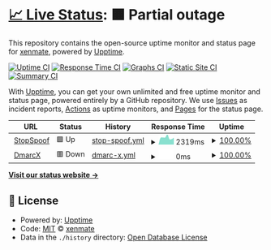 # [📈 Live Status](https://xenmate.github.io/mon-ss): <!--live status--> **🟧 Partial outage**

This repository contains the open-source uptime monitor and status page for [xenmate](https://xenmate.github.io/mon-ss), powered by [Upptime](https://github.com/upptime/upptime).

[![Uptime CI](https://github.com/xenmate/mon-ss/workflows/Uptime%20CI/badge.svg)](https://github.com/xenmate/mon-ss/actions?query=workflow%3A%22Uptime+CI%22)
[![Response Time CI](https://github.com/xenmate/mon-ss/workflows/Response%20Time%20CI/badge.svg)](https://github.com/xenmate/mon-ss/actions?query=workflow%3A%22Response+Time+CI%22)
[![Graphs CI](https://github.com/xenmate/mon-ss/workflows/Graphs%20CI/badge.svg)](https://github.com/xenmate/mon-ss/actions?query=workflow%3A%22Graphs+CI%22)
[![Static Site CI](https://github.com/xenmate/mon-ss/workflows/Static%20Site%20CI/badge.svg)](https://github.com/xenmate/mon-ss/actions?query=workflow%3A%22Static+Site+CI%22)
[![Summary CI](https://github.com/xenmate/mon-ss/workflows/Summary%20CI/badge.svg)](https://github.com/xenmate/mon-ss/actions?query=workflow%3A%22Summary+CI%22)

With [Upptime](https://upptime.js.org), you can get your own unlimited and free uptime monitor and status page, powered entirely by a GitHub repository. We use [Issues](https://github.com/xenmate/mon-ss/issues) as incident reports, [Actions](https://github.com/xenmate/mon-ss/actions) as uptime monitors, and [Pages](https://xenmate.github.io/mon-ss) for the status page.

<!--start: status pages-->
<!-- This summary is generated by Upptime (https://github.com/upptime/upptime) -->
<!-- Do not edit this manually, your changes will be overwritten -->
<!-- prettier-ignore -->
| URL | Status | History | Response Time | Uptime |
| --- | ------ | ------- | ------------- | ------ |
| <img alt="" src="https://icons.duckduckgo.com/ip3/stopspoof.com.ico" height="13"> [StopSpoof](https://stopspoof.com) | 🟩 Up | [stop-spoof.yml](https://github.com/xenmate/mon-ss/commits/HEAD/history/stop-spoof.yml) | <details><summary><img alt="Response time graph" src="./graphs/stop-spoof/response-time-week.png" height="20"> 2319ms</summary><br><a href="https://xenmate.github.io/mon-ss/history/stop-spoof"><img alt="Response time 2622" src="https://img.shields.io/endpoint?url=https%3A%2F%2Fraw.githubusercontent.com%2Fxenmate%2Fmon-ss%2FHEAD%2Fapi%2Fstop-spoof%2Fresponse-time.json"></a><br><a href="https://xenmate.github.io/mon-ss/history/stop-spoof"><img alt="24-hour response time 2018" src="https://img.shields.io/endpoint?url=https%3A%2F%2Fraw.githubusercontent.com%2Fxenmate%2Fmon-ss%2FHEAD%2Fapi%2Fstop-spoof%2Fresponse-time-day.json"></a><br><a href="https://xenmate.github.io/mon-ss/history/stop-spoof"><img alt="7-day response time 2319" src="https://img.shields.io/endpoint?url=https%3A%2F%2Fraw.githubusercontent.com%2Fxenmate%2Fmon-ss%2FHEAD%2Fapi%2Fstop-spoof%2Fresponse-time-week.json"></a><br><a href="https://xenmate.github.io/mon-ss/history/stop-spoof"><img alt="30-day response time 2404" src="https://img.shields.io/endpoint?url=https%3A%2F%2Fraw.githubusercontent.com%2Fxenmate%2Fmon-ss%2FHEAD%2Fapi%2Fstop-spoof%2Fresponse-time-month.json"></a><br><a href="https://xenmate.github.io/mon-ss/history/stop-spoof"><img alt="1-year response time 2645" src="https://img.shields.io/endpoint?url=https%3A%2F%2Fraw.githubusercontent.com%2Fxenmate%2Fmon-ss%2FHEAD%2Fapi%2Fstop-spoof%2Fresponse-time-year.json"></a></details> | <details><summary><a href="https://xenmate.github.io/mon-ss/history/stop-spoof">100.00%</a></summary><a href="https://xenmate.github.io/mon-ss/history/stop-spoof"><img alt="All-time uptime 91.52%" src="https://img.shields.io/endpoint?url=https%3A%2F%2Fraw.githubusercontent.com%2Fxenmate%2Fmon-ss%2FHEAD%2Fapi%2Fstop-spoof%2Fuptime.json"></a><br><a href="https://xenmate.github.io/mon-ss/history/stop-spoof"><img alt="24-hour uptime 100.00%" src="https://img.shields.io/endpoint?url=https%3A%2F%2Fraw.githubusercontent.com%2Fxenmate%2Fmon-ss%2FHEAD%2Fapi%2Fstop-spoof%2Fuptime-day.json"></a><br><a href="https://xenmate.github.io/mon-ss/history/stop-spoof"><img alt="7-day uptime 100.00%" src="https://img.shields.io/endpoint?url=https%3A%2F%2Fraw.githubusercontent.com%2Fxenmate%2Fmon-ss%2FHEAD%2Fapi%2Fstop-spoof%2Fuptime-week.json"></a><br><a href="https://xenmate.github.io/mon-ss/history/stop-spoof"><img alt="30-day uptime 100.00%" src="https://img.shields.io/endpoint?url=https%3A%2F%2Fraw.githubusercontent.com%2Fxenmate%2Fmon-ss%2FHEAD%2Fapi%2Fstop-spoof%2Fuptime-month.json"></a><br><a href="https://xenmate.github.io/mon-ss/history/stop-spoof"><img alt="1-year uptime 98.36%" src="https://img.shields.io/endpoint?url=https%3A%2F%2Fraw.githubusercontent.com%2Fxenmate%2Fmon-ss%2FHEAD%2Fapi%2Fstop-spoof%2Fuptime-year.json"></a></details>
| <img alt="" src="https://icons.duckduckgo.com/ip3/dmarcx.com.ico" height="13"> [DmarcX](https://dmarcx.com) | 🟥 Down | [dmarc-x.yml](https://github.com/xenmate/mon-ss/commits/HEAD/history/dmarc-x.yml) | <details><summary><img alt="Response time graph" src="./graphs/dmarc-x/response-time-week.png" height="20"> 0ms</summary><br><a href="https://xenmate.github.io/mon-ss/history/dmarc-x"><img alt="Response time 0" src="https://img.shields.io/endpoint?url=https%3A%2F%2Fraw.githubusercontent.com%2Fxenmate%2Fmon-ss%2FHEAD%2Fapi%2Fdmarc-x%2Fresponse-time.json"></a><br><a href="https://xenmate.github.io/mon-ss/history/dmarc-x"><img alt="24-hour response time 0" src="https://img.shields.io/endpoint?url=https%3A%2F%2Fraw.githubusercontent.com%2Fxenmate%2Fmon-ss%2FHEAD%2Fapi%2Fdmarc-x%2Fresponse-time-day.json"></a><br><a href="https://xenmate.github.io/mon-ss/history/dmarc-x"><img alt="7-day response time 0" src="https://img.shields.io/endpoint?url=https%3A%2F%2Fraw.githubusercontent.com%2Fxenmate%2Fmon-ss%2FHEAD%2Fapi%2Fdmarc-x%2Fresponse-time-week.json"></a><br><a href="https://xenmate.github.io/mon-ss/history/dmarc-x"><img alt="30-day response time 0" src="https://img.shields.io/endpoint?url=https%3A%2F%2Fraw.githubusercontent.com%2Fxenmate%2Fmon-ss%2FHEAD%2Fapi%2Fdmarc-x%2Fresponse-time-month.json"></a><br><a href="https://xenmate.github.io/mon-ss/history/dmarc-x"><img alt="1-year response time 0" src="https://img.shields.io/endpoint?url=https%3A%2F%2Fraw.githubusercontent.com%2Fxenmate%2Fmon-ss%2FHEAD%2Fapi%2Fdmarc-x%2Fresponse-time-year.json"></a></details> | <details><summary><a href="https://xenmate.github.io/mon-ss/history/dmarc-x">100.00%</a></summary><a href="https://xenmate.github.io/mon-ss/history/dmarc-x"><img alt="All-time uptime 99.97%" src="https://img.shields.io/endpoint?url=https%3A%2F%2Fraw.githubusercontent.com%2Fxenmate%2Fmon-ss%2FHEAD%2Fapi%2Fdmarc-x%2Fuptime.json"></a><br><a href="https://xenmate.github.io/mon-ss/history/dmarc-x"><img alt="24-hour uptime 100.00%" src="https://img.shields.io/endpoint?url=https%3A%2F%2Fraw.githubusercontent.com%2Fxenmate%2Fmon-ss%2FHEAD%2Fapi%2Fdmarc-x%2Fuptime-day.json"></a><br><a href="https://xenmate.github.io/mon-ss/history/dmarc-x"><img alt="7-day uptime 100.00%" src="https://img.shields.io/endpoint?url=https%3A%2F%2Fraw.githubusercontent.com%2Fxenmate%2Fmon-ss%2FHEAD%2Fapi%2Fdmarc-x%2Fuptime-week.json"></a><br><a href="https://xenmate.github.io/mon-ss/history/dmarc-x"><img alt="30-day uptime 100.00%" src="https://img.shields.io/endpoint?url=https%3A%2F%2Fraw.githubusercontent.com%2Fxenmate%2Fmon-ss%2FHEAD%2Fapi%2Fdmarc-x%2Fuptime-month.json"></a><br><a href="https://xenmate.github.io/mon-ss/history/dmarc-x"><img alt="1-year uptime 100.00%" src="https://img.shields.io/endpoint?url=https%3A%2F%2Fraw.githubusercontent.com%2Fxenmate%2Fmon-ss%2FHEAD%2Fapi%2Fdmarc-x%2Fuptime-year.json"></a></details>

<!--end: status pages-->

[**Visit our status website →**](https://xenmate.github.io/mon-ss)

## 📄 License

- Powered by: [Upptime](https://github.com/upptime/upptime)
- Code: [MIT](./LICENSE) © [xenmate](https://xenmate.github.io/mon-ss)
- Data in the `./history` directory: [Open Database License](https://opendatacommons.org/licenses/odbl/1-0/)
